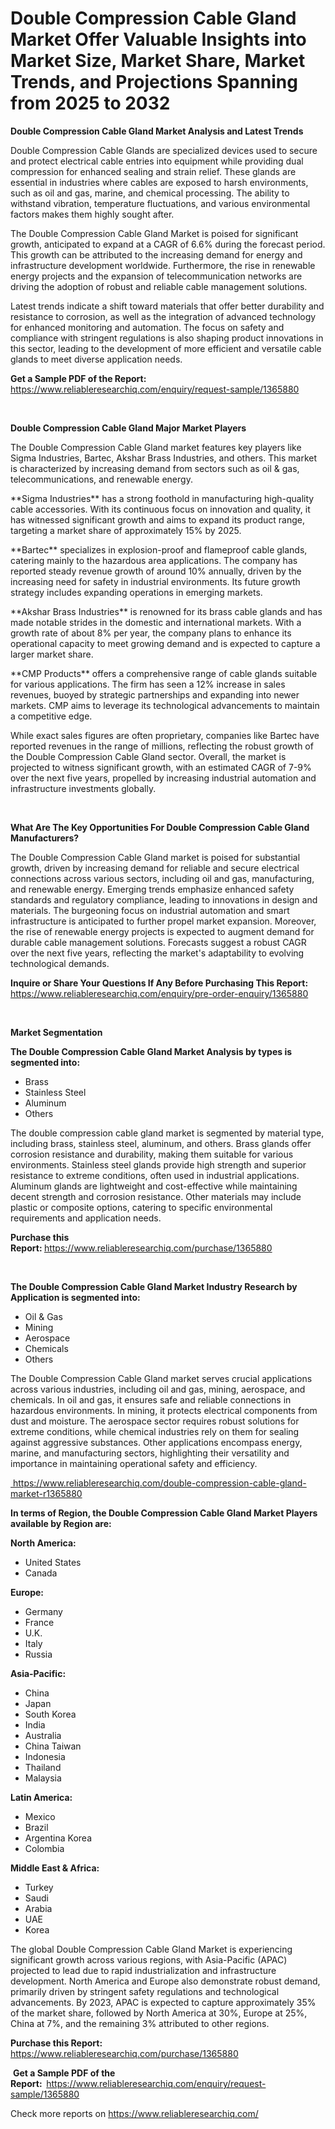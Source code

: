 <p><h1>Double Compression Cable Gland Market Offer Valuable Insights into Market Size, Market Share, Market Trends, and Projections Spanning from 2025 to 2032</h1></p><p><strong>Double Compression Cable Gland Market Analysis and Latest Trends</strong></p>
<p><p>Double Compression Cable Glands are specialized devices used to secure and protect electrical cable entries into equipment while providing dual compression for enhanced sealing and strain relief. These glands are essential in industries where cables are exposed to harsh environments, such as oil and gas, marine, and chemical processing. The ability to withstand vibration, temperature fluctuations, and various environmental factors makes them highly sought after.</p><p>The Double Compression Cable Gland Market is poised for significant growth, anticipated to expand at a CAGR of 6.6% during the forecast period. This growth can be attributed to the increasing demand for energy and infrastructure development worldwide. Furthermore, the rise in renewable energy projects and the expansion of telecommunication networks are driving the adoption of robust and reliable cable management solutions. </p><p>Latest trends indicate a shift toward materials that offer better durability and resistance to corrosion, as well as the integration of advanced technology for enhanced monitoring and automation. The focus on safety and compliance with stringent regulations is also shaping product innovations in this sector, leading to the development of more efficient and versatile cable glands to meet diverse application needs.</p></p>
<p><strong>Get a Sample PDF of the Report:&nbsp;</strong> <a href="https://www.reliableresearchiq.com/enquiry/request-sample/1365880?utm_campaign=3279&utm_medium=2&utm_source=Github&utm_content=ia&utm_term=22032025&utm_id=double-compression-cable-gland">https://www.reliableresearchiq.com/enquiry/request-sample/1365880</a></p>
<p>&nbsp;</p>
<p><strong>Double Compression Cable Gland Major Market Players</strong></p>
<p><p>The Double Compression Cable Gland market features key players like Sigma Industries, Bartec, Akshar Brass Industries, and others. This market is characterized by increasing demand from sectors such as oil & gas, telecommunications, and renewable energy.</p><p>**Sigma Industries** has a strong foothold in manufacturing high-quality cable accessories. With its continuous focus on innovation and quality, it has witnessed significant growth and aims to expand its product range, targeting a market share of approximately 15% by 2025. </p><p>**Bartec** specializes in explosion-proof and flameproof cable glands, catering mainly to the hazardous area applications. The company has reported steady revenue growth of around 10% annually, driven by the increasing need for safety in industrial environments. Its future growth strategy includes expanding operations in emerging markets.</p><p>**Akshar Brass Industries** is renowned for its brass cable glands and has made notable strides in the domestic and international markets. With a growth rate of about 8% per year, the company plans to enhance its operational capacity to meet growing demand and is expected to capture a larger market share.</p><p>**CMP Products** offers a comprehensive range of cable glands suitable for various applications. The firm has seen a 12% increase in sales revenues, buoyed by strategic partnerships and expanding into newer markets. CMP aims to leverage its technological advancements to maintain a competitive edge.</p><p>While exact sales figures are often proprietary, companies like Bartec have reported revenues in the range of millions, reflecting the robust growth of the Double Compression Cable Gland sector. Overall, the market is projected to witness significant growth, with an estimated CAGR of 7-9% over the next five years, propelled by increasing industrial automation and infrastructure investments globally.</p></p>
<p>&nbsp;</p>
<p><strong>What Are The Key Opportunities For Double Compression Cable Gland Manufacturers?</strong></p>
<p><p>The Double Compression Cable Gland market is poised for substantial growth, driven by increasing demand for reliable and secure electrical connections across various sectors, including oil and gas, manufacturing, and renewable energy. Emerging trends emphasize enhanced safety standards and regulatory compliance, leading to innovations in design and materials. The burgeoning focus on industrial automation and smart infrastructure is anticipated to further propel market expansion. Moreover, the rise of renewable energy projects is expected to augment demand for durable cable management solutions. Forecasts suggest a robust CAGR over the next five years, reflecting the market's adaptability to evolving technological demands.</p></p>
<p><strong>Inquire or Share Your Questions If Any Before Purchasing This Report:</strong> <a href="https://www.reliableresearchiq.com/enquiry/pre-order-enquiry/1365880?utm_campaign=3279&utm_medium=2&utm_source=Github&utm_content=ia&utm_term=22032025&utm_id=double-compression-cable-gland">https://www.reliableresearchiq.com/enquiry/pre-order-enquiry/1365880</a></p>
<p>&nbsp;</p>
<p><strong>Market Segmentation</strong></p>
<p><strong>The Double Compression Cable Gland Market Analysis by types is segmented into:</strong></p>
<p><ul><li>Brass</li><li>Stainless Steel</li><li>Aluminum</li><li>Others</li></ul></p>
<p><p>The double compression cable gland market is segmented by material type, including brass, stainless steel, aluminum, and others. Brass glands offer corrosion resistance and durability, making them suitable for various environments. Stainless steel glands provide high strength and superior resistance to extreme conditions, often used in industrial applications. Aluminum glands are lightweight and cost-effective while maintaining decent strength and corrosion resistance. Other materials may include plastic or composite options, catering to specific environmental requirements and application needs.</p></p>
<p><strong>Purchase this Report:&nbsp;</strong><a href="https://www.reliableresearchiq.com/purchase/1365880?utm_campaign=3279&utm_medium=2&utm_source=Github&utm_content=ia&utm_term=22032025&utm_id=double-compression-cable-gland">https://www.reliableresearchiq.com/purchase/1365880</a></p>
<p>&nbsp;</p>
<p><strong>The Double Compression Cable Gland Market Industry Research by Application is segmented into:</strong></p>
<p><ul><li>Oil & Gas</li><li>Mining</li><li>Aerospace</li><li>Chemicals</li><li>Others</li></ul></p>
<p><p>The Double Compression Cable Gland market serves crucial applications across various industries, including oil and gas, mining, aerospace, and chemicals. In oil and gas, it ensures safe and reliable connections in hazardous environments. In mining, it protects electrical components from dust and moisture. The aerospace sector requires robust solutions for extreme conditions, while chemical industries rely on them for sealing against aggressive substances. Other applications encompass energy, marine, and manufacturing sectors, highlighting their versatility and importance in maintaining operational safety and efficiency.</p></p>
<p><a href="https://www.reliableresearchiq.com/double-compression-cable-gland-market-r1365880?utm_campaign=3279&utm_medium=2&utm_source=Github&utm_content=ia&utm_term=22032025&utm_id=double-compression-cable-gland">&nbsp;https://www.reliableresearchiq.com/double-compression-cable-gland-market-r1365880</a></p>
<p><strong>In terms of Region, the Double Compression Cable Gland Market Players available by Region are:</strong></p>
<p>
    <p> <strong> North America: </strong>
        <ul>
            <li>United States</li>
            <li>Canada</li>
        </ul>
        </p> 
    <p> <strong> Europe: </strong>
        <ul>
            <li>Germany</li>
            <li>France</li>
            <li>U.K.</li>
            <li>Italy</li>
            <li>Russia</li>
        </ul>
        </p> 
    <p> <strong> Asia-Pacific: </strong>
        <ul>
            <li>China</li>
            <li>Japan</li>
            <li>South Korea</li>
            <li>India</li>
            <li>Australia</li>
            <li>China Taiwan</li>
            <li>Indonesia</li>
            <li>Thailand</li>
            <li>Malaysia</li>
        </ul>
        </p> 
    <p> <strong> Latin America: </strong>
        <ul>
            <li>Mexico</li>
            <li>Brazil</li>
            <li>Argentina Korea</li>
            <li>Colombia</li>
        </ul>
        </p> 
    <p> <strong> Middle East & Africa: </strong>
        <ul>
            <li>Turkey</li>
            <li>Saudi</li>
            <li>Arabia</li>
            <li>UAE</li>
            <li>Korea</li>
        </ul>
    </p>
    </p>
<p><p>The global Double Compression Cable Gland Market is experiencing significant growth across various regions, with Asia-Pacific (APAC) projected to lead due to rapid industrialization and infrastructure development. North America and Europe also demonstrate robust demand, primarily driven by stringent safety regulations and technological advancements. By 2023, APAC is expected to capture approximately 35% of the market share, followed by North America at 30%, Europe at 25%, China at 7%, and the remaining 3% attributed to other regions.</p></p>
<p><strong>Purchase this Report: </strong><a href="https://www.reliableresearchiq.com/purchase/1365880?utm_campaign=3279&utm_medium=2&utm_source=Github&utm_content=ia&utm_term=22032025&utm_id=double-compression-cable-gland">https://www.reliableresearchiq.com/purchase/1365880</a></p>
<p>&nbsp;<strong>Get a Sample PDF of the Report:&nbsp;&nbsp;</strong><a href="https://www.reliableresearchiq.com/enquiry/request-sample/1365880?utm_campaign=3279&utm_medium=2&utm_source=Github&utm_content=ia&utm_term=22032025&utm_id=double-compression-cable-gland">https://www.reliableresearchiq.com/enquiry/request-sample/1365880</a></p>
<p><strong></strong></p>
<p>Check more reports on <a href="https://www.reliableresearchiq.com/?utm_campaign=3279&utm_medium=2&utm_source=Github&utm_content=ia&utm_term=22032025&utm_id=double-compression-cable-gland">https://www.reliableresearchiq.com/</a></p>